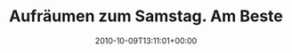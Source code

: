 ---
retweeted: false
source: <a href="http://twitter.com" rel="nofollow">Tweetie for Mac</a>
entities:
  hashtags: []
  symbols: []
  user_mentions: []
  urls: []
display_text_range:
- '0'
- '125'
favorite_count: '0'
id_str: '26841324449'
truncated: false
retweet_count: '0'
id: '26841324449'
created_at: Sat Oct 09 13:11:01 +0000 2010
favorited: false
full_text: 'Aufräumen zum Samstag. Am Besten mit dem Breakdown-Buffet von [@assbach](https://twitter.com/assbach):
  http://metall0phon.posterous.com/metalcore-breakdowns'
lang: de
tags:
- pesos:twitter
date: '2010-10-09T13:11:01+00:00'
src: https://twitter.com/bascht/status/26841324449
original_url: https://twitter.com/bascht/status/26841324449
type: twitter_tweet
text: 'Aufräumen zum Samstag. Am Besten mit dem Breakdown-Buffet von [@assbach](https://twitter.com/assbach):
  http://metall0phon.posterous.com/metalcore-breakdowns'
title: Aufräumen zum Samstag. Am Beste

---